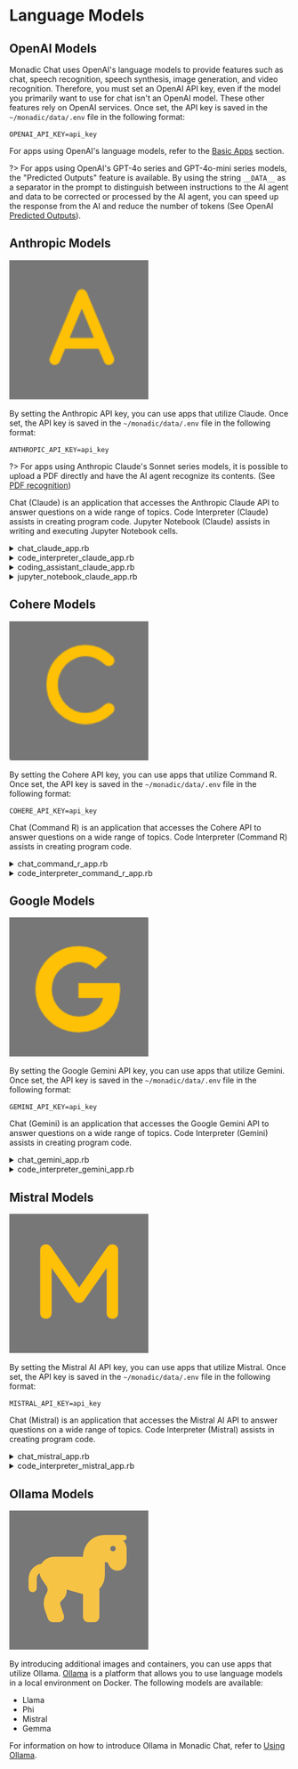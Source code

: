 # Language Models

## OpenAI Models

Monadic Chat uses OpenAI's language models to provide features such as chat, speech recognition, speech synthesis, image generation, and video recognition. Therefore, you must set an OpenAI API key, even if the model you primarily want to use for chat isn't an OpenAI model.  These other features rely on OpenAI services. Once set, the API key is saved in the `~/monadic/data/.env` file in the following format:

```
OPENAI_API_KEY=api_key
```

For apps using OpenAI's language models, refer to the [Basic Apps](./basic-apps.md) section.

?> For apps using OpenAI's GPT-4o series and GPT-4o-mini series models, the "Predicted Outputs" feature is available. By using the string `__DATA__` as a separator in the prompt to distinguish between instructions to the AI agent and data to be corrected or processed by the AI agent, you can speed up the response from the AI and reduce the number of tokens (See OpenAI [Predicted Outputs](https://platform.openai.com/docs/guides/latency-optimization#use-predicted-outputs)).

## Anthropic Models

![Anthropic apps icon](./assets/icons/a.png ':size=40')

By setting the Anthropic API key, you can use apps that utilize Claude. Once set, the API key is saved in the `~/monadic/data/.env` file in the following format:

```
ANTHROPIC_API_KEY=api_key
```

?> For apps using Anthropic Claude's Sonnet series models, it is possible to upload a PDF directly and have the AI agent recognize its contents. (See [PDF recognition](./message-input?id=uploading-pdfs))

Chat (Claude) is an application that accesses the Anthropic Claude API to answer questions on a wide range of topics. Code Interpreter (Claude) assists in creating program code. Jupyter Notebook (Claude) assists in writing and executing Jupyter Notebook cells.

<details>
<summary>chat_claude_app.rb</summary>

[chat_claude_app.rb](https://raw.githubusercontent.com/yohasebe/monadic-chat/refs/heads/main/docker/services/ruby/apps/talk_to_claude/chat_claude_app.rb ':include :type=code')

</details>

<details>
<summary>code_interpreter_claude_app.rb</summary>

[code_interpreter_claude_app.rb](https://raw.githubusercontent.com/yohasebe/monadic-chat/refs/heads/main/docker/services/ruby/apps/talk_to_claude/code_interpreter_claude_app.rb ':include :type=code')

</details>

<details>
<summary>coding_assistant_claude_app.rb</summary>

[code_interpreter_claude_app.rb](https://raw.githubusercontent.com/yohasebe/monadic-chat/refs/heads/main/docker/services/ruby/apps/talk_to_claude/coding_assistant_claude_app.rb ':include :type=code')

</details>

<details>

<summary>jupyter_notebook_claude_app.rb</summary>

![jupyter_notebook_app.rb](https://raw.githubusercontent.com/yohasebe/monadic-chat/refs/heads/main/docker/services/ruby/apps/talk_to_claude/jupyter_notebook_claude_app.rb ':include :type=code')

</details>

## Cohere Models

![Cohere apps icon](./assets/icons/c.png ':size=40')

By setting the Cohere API key, you can use apps that utilize Command R. Once set, the API key is saved in the `~/monadic/data/.env` file in the following format:

```
COHERE_API_KEY=api_key
```

Chat (Command R) is an application that accesses the Cohere API to answer questions on a wide range of topics. Code Interpreter (Command R) assists in creating program code.


<details>
<summary>chat_command_r_app.rb</summary>

[chat_command_r_app.rb](https://raw.githubusercontent.com/yohasebe/monadic-chat/refs/heads/main/docker/services/ruby/apps/talk_to_cohere/chat_command_r_app.rb ':include :type=code')

</details>

<details>
<summary>code_interpreter_command_r_app.rb</summary>

[code_interpreter_command_r_app.rb](https://raw.githubusercontent.com/yohasebe/monadic-chat/refs/heads/main/docker/services/ruby/apps/talk_to_cohere/code_interpreter_command_r_app.rb ':include :type=code')

</details>

## Google Models

![Google apps icon](./assets/icons/google.png ':size=40')

By setting the Google Gemini API key, you can use apps that utilize Gemini. Once set, the API key is saved in the `~/monadic/data/.env` file in the following format:

```
GEMINI_API_KEY=api_key
```

Chat (Gemini) is an application that accesses the Google Gemini API to answer questions on a wide range of topics. Code Interpreter (Gemini) assists in creating program code.

<details>
<summary>chat_gemini_app.rb</summary>

[chat_gemini_app.rb](https://raw.githubusercontent.com/yohasebe/monadic-chat/refs/heads/main/docker/services/ruby/apps/talk_to_gemini/chat_gemini_app.rb ':include :type=code')

</details>

<details>
<summary>code_interpreter_gemini_app.rb</summary>

![chat_gemini_app.rb](https://raw.githubusercontent.com/yohasebe/monadic-chat/refs/heads/main/docker/services/ruby/apps/talk_to_gemini/code_interpreter_gemini_app.rb ':include :type=code')

</details>

## Mistral Models

![Mistral apps icon](./assets/icons/m.png ':size=40')

By setting the Mistral AI API key, you can use apps that utilize Mistral. Once set, the API key is saved in the `~/monadic/data/.env` file in the following format:

```
MISTRAL_API_KEY=api_key
```

Chat (Mistral) is an application that accesses the Mistral AI API to answer questions on a wide range of topics. Code Interpreter (Mistral) assists in creating program code.

<details>
<summary>chat_mistral_app.rb</summary>

[chat_mistral_app.rb](https://raw.githubusercontent.com/yohasebe/monadic-chat/refs/heads/main/docker/services/ruby/apps/talk_to_mistral/chat_mistral_app.rb ':include :type=code')

</details>

<details>
<summary>code_interpreter_mistral_app.rb</summary>

[code_interpreter_mistral_app.rb](https://raw.githubusercontent.com/yohasebe/monadic-chat/refs/heads/main/docker/services/ruby/apps/talk_to_mistral/code_interpreter_mistral_app.rb ':include :type=code')

</details>


## Ollama Models

![Ollama apps icon](./assets/icons/ollama.png ':size=40')

By introducing additional images and containers, you can use apps that utilize Ollama. [Ollama](https://ollama.com/) is a platform that allows you to use language models in a local environment on Docker. The following models are available:

- Llama
- Phi
- Mistral
- Gemma

For information on how to introduce Ollama in Monadic Chat, refer to [Using Ollama](./ollama).
